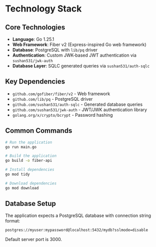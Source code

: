 # Technology Stack

## Core Technologies
- **Language**: Go 1.25.1
- **Web Framework**: Fiber v2 (Express-inspired Go web framework)
- **Database**: PostgreSQL with `lib/pq` driver
- **Authentication**: Custom JWK-based JWT authentication via `sushan531/jwk-auth`
- **Database Layer**: SQLC generated queries via `sushan531/auth-sqlc`

## Key Dependencies
- `github.com/gofiber/fiber/v2` - Web framework
- `github.com/lib/pq` - PostgreSQL driver
- `github.com/sushan531/auth-sqlc` - Generated database queries
- `github.com/sushan531/jwk-auth` - JWT/JWK authentication library
- `golang.org/x/crypto/bcrypt` - Password hashing

## Common Commands
```bash
# Run the application
go run main.go

# Build the application
go build -o fiber-api

# Install dependencies
go mod tidy

# Download dependencies
go mod download
```

## Database Setup
The application expects a PostgreSQL database with connection string format:
```
postgres://myuser:mypassword@localhost:5432/mydb?sslmode=disable
```

Default server port is 3000.